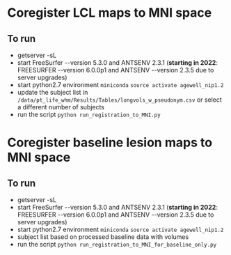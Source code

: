 # Coregister LCL maps to MNI space

## To run
- getserver -sL
- start FreeSurfer --version 5.3.0 and ANTSENV 2.3.1 (**starting in 2022**: FREESURFER --version 6.0.0p1 and ANTSENV --version 2.3.5 due to server upgrades)
- start python2.7 environment `miniconda` `source activate agewell_nip1.2`
- update the subject list in `/data/pt_life_whm/Results/Tables/longvols_w_pseudonym.csv` or select a different number of subjects
- run the script `python run_registration_to_MNI.py` 


# Coregister baseline lesion maps to MNI space
## To run
- getserver -sL
- start FreeSurfer --version 5.3.0 and ANTSENV 2.3.1 (**starting in 2022**: FREESURFER --version 6.0.0p1 and ANTSENV --version 2.3.5 due to server upgrades)
- start python2.7 environment `miniconda` `source activate agewell_nip1.2`
- subject list based on processed baseline data with volumes 
- run the script `python run_registration_to_MNI_for_baseline_only.py` 